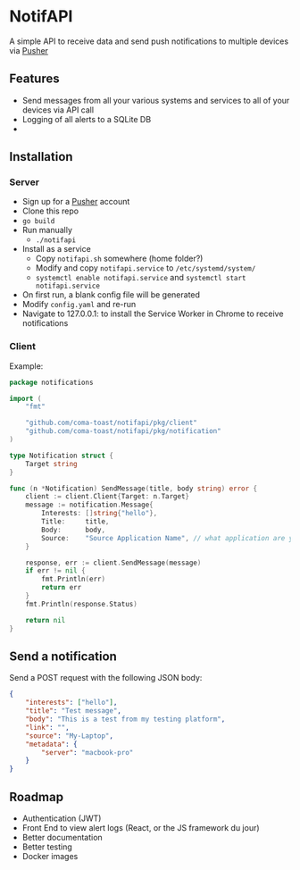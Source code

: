 # NotifAPI

A simple API to receive data and send push notifications to multiple devices via [Pusher](https://pusher.com)

## Features

-   Send messages from all your various systems and services to all of your devices via API call
-   Logging of all alerts to a SQLite DB
-

## Installation

### Server

-   Sign up for a [Pusher](https://pusher.com) account
-   Clone this repo
-   `go build`
-   Run manually
    -   `./notifapi`
-   Install as a service
    -   Copy `notifapi.sh` somewhere (home folder?)
    -   Modify and copy `notifapi.service` to `/etc/systemd/system/`
    -   `systemctl enable notifapi.service` and `systemctl start notifapi.service`
-   On first run, a blank config file will be generated
-   Modify `config.yaml` and re-run
-   Navigate to 127.0.0.1:<port> to install the Service Worker in Chrome to receive notifications

### Client

Example:

```go
package notifications

import (
	"fmt"

	"github.com/coma-toast/notifapi/pkg/client"
	"github.com/coma-toast/notifapi/pkg/notification"
)

type Notification struct {
	Target string
}

func (n *Notification) SendMessage(title, body string) error {
	client := client.Client{Target: n.Target}
	message := notification.Message{
		Interests: []string{"hello"},
		Title:     title,
		Body:      body,
		Source:    "Source Application Name", // what application are you sending this from
	}

	response, err := client.SendMessage(message)
	if err != nil {
		fmt.Println(err)
		return err
	}
	fmt.Println(response.Status)

	return nil
}
```

## Send a notification

Send a POST request with the following JSON body:

```json
{
    "interests": ["hello"],
    "title": "Test message",
    "body": "This is a test from my testing platform",
    "link": "",
    "source": "My-Laptop",
    "metadata": {
        "server": "macbook-pro"
    }
}
```

## Roadmap

-   Authentication (JWT)
-   Front End to view alert logs (React, or the JS framework du jour)
-   Better documentation
-   Better testing
-   Docker images
